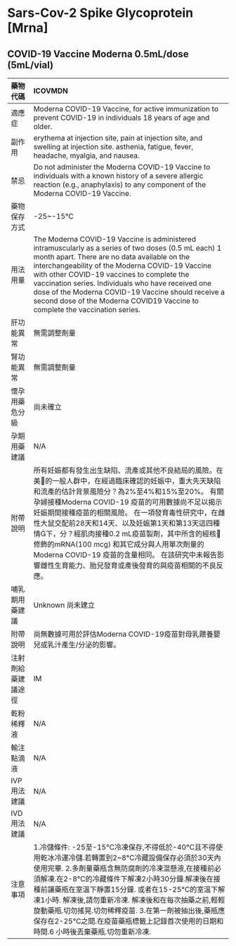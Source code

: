 # Sars-Cov-2 Spike Glycoprotein \[Mrna\]

## COVID-19 Vaccine Moderna 0.5mL/dose \(5mL/vial\)

| 藥物代碼 | ICOVMDN |
| :--- | :--- |
| 適應症 | Moderna COVID-19 Vaccine, for active immunization to prevent COVID-19 in individuals 18 years of age and older. |
| 副作用 | erythema at injection site, pain at injection site, and swelling at injection site. asthenia, fatigue, fever, headache, myalgia, and nausea. |
| 禁忌 | Do not administer the Moderna COVID-19 Vaccine to individuals with a known history of a severe allergic reaction \(e.g., anaphylaxis\) to any component of the Moderna COVID-19 Vaccine. |
| 藥物保存方式 | -25~-15°C |
| 用法用量 | The Moderna COVID-19 Vaccine is administered intramuscularly as a series of two doses \(0.5 mL each\) 1 month apart. There are no data available on the interchangeability of the Moderna COVID-19 Vaccine with other COVID-19 vaccines to complete the vaccination series. Individuals who have received one dose of the Moderna COVID-19 Vaccine should receive a second dose of the Moderna COVID19 Vaccine to complete the vaccination series. |
| 肝功能異常 | 無需調整劑量 |
| 腎功能異常 | 無需調整劑量 |
| 懷孕用藥危分級 | 尚未確立 |
| 孕期用藥建議 | N/A |
| 附帶說明 | 所有妊娠都有發生出生缺陷、流產或其他不良結局的風險。在美的一般人群中，在經過臨床確認的妊娠中，重大先天缺陷和流產的估計背景風險分？為2%至4%和15%至20%。 有關孕婦接種Moderna COVID-19 疫苗的可用數據尚不足以揭示妊娠期間接種疫苗的相關風險。 在一項發育毒性研究中，在雌性大鼠交配前28天和14天、以及妊娠第1天和第13天這四種情下，分？經肌肉接種0.2 mL疫苗製劑，其中所含的經核修飾的mRNA\(100 mcg\) 和其它成分與人用單次劑量的Moderna COVID-19 疫苗的含量相同。 在該研究中未報告影響雌性生育能力、胎兒發育或產後發育的與疫苗相關的不良反應。 |
| 哺乳期用藥建議 | Unknown 尚未建立 |
| 附帶說明 | 尚無數據可用於評估Moderna COVID-19疫苗對母乳餵養嬰兒或乳汁產生/分泌的影響。 |
| 注射劑給藥建議途徑 | IM |
| 乾粉稀釋液 | N/A |
| 輸注點滴液 | N/A |
| IVP 用法建議 | N/A |
| IVD 用法建議 | N/A |
| 注意事項 | 1.冷儲條件: -25至-15°C冷凍保存,不得低於-40°C且不得使用乾冰冷運冷儲.若轉置到2~8°C冷藏設備保存必須於30天內使用完畢. 2.多劑量藥瓶含無防腐劑的冷凍混懸液,在接種前必須解凍.在2-8°C的冷藏條件下解凍2小時30分鐘.解凍後在接種前讓藥瓶在室溫下靜置15分鐘. 或者在15-25°C的室溫下解凍1小時. 解凍後,請勿重新冷凍. 解凍後和在每次抽藥之前,輕輕旋動藥瓶.切勿搖晃.切勿稀釋疫苗. 3.在第一劑被抽出後,藥瓶應保存在2-25°C之間.在疫苗藥瓶標籤上記錄首次使用的日期和時間.6 小時後丟棄藥瓶.切勿重新冷凍. |

